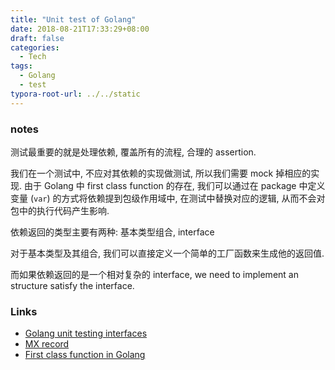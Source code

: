 ```yaml
---
title: "Unit test of Golang"
date: 2018-08-21T17:33:29+08:00
draft: false
categories:
  - Tech
tags:
  - Golang
  - test
typora-root-url: ../../static
---
```


### notes

测试最重要的就是处理依赖, 覆盖所有的流程, 合理的 assertion.

我们在一个测试中, 不应对其依赖的实现做测试, 所以我们需要 mock 掉相应的实现. 由于 Golang 中 first class function 的存在, 我们可以通过在 package 中定义变量 (`var`) 的方式将依赖提到包级作用域中, 在测试中替换对应的逻辑, 从而不会对包中的执行代码产生影响.

依赖返回的类型主要有两种: 基本类型组合, interface

对于基本类型及其组合, 我们可以直接定义一个简单的工厂函数来生成他的返回值.

而如果依赖返回的是一个相对复杂的 interface, we need to implement an structure satisfy the interface.

### Links

- [Golang unit testing interfaces](https://blog.andreiavram.ro/golang-unit-testing-interfaces/)
- [MX record](https://en.wikipedia.org/wiki/MX_record)
- [First class function in Golang](https://blog.golang.org/first-class-functions-in-go-and-new-go)

